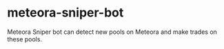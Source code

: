 # meteora-sniper-bot
Meteora Sniper bot can detect new pools on Meteora and make trades on these pools.
